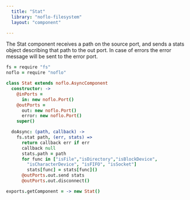 ```yaml
---
  title: "Stat"
  library: "noflo-filesystem"
  layout: "component"

---
```

The Stat component receives a path on the source port, and
sends a stats object describing that path to the out port. In case
of errors the error message will be sent to the error port.


```coffeescript
fs = require "fs"
noflo = require "noflo"

class Stat extends noflo.AsyncComponent
  constructor: ->
    @inPorts =
      in: new noflo.Port()
    @outPorts =
      out: new noflo.Port()
      error: new noflo.Port()
    super()

  doAsync: (path, callback) ->
    fs.stat path, (err, stats) =>
      return callback err if err
      callback null
      stats.path = path
      for func in ["isFile","isDirectory","isBlockDevice",
        "isCharacterDevice", "isFIFO", "isSocket"]
        stats[func] = stats[func]()
      @outPorts.out.send stats
      @outPorts.out.disconnect()

exports.getComponent = -> new Stat()

```